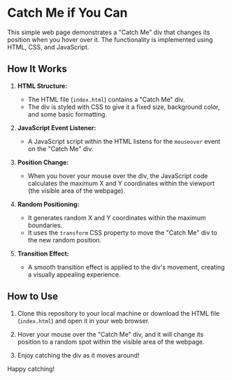 # Catch Me if You Can

This simple web page demonstrates a "Catch Me" div that changes its position when you hover over it. The functionality is implemented using HTML, CSS, and JavaScript.

## How It Works

1. **HTML Structure:** 
   - The HTML file (`index.html`) contains a "Catch Me" div.
   - The div is styled with CSS to give it a fixed size, background color, and some basic formatting.

2. **JavaScript Event Listener:**
   - A JavaScript script within the HTML listens for the `mouseover` event on the "Catch Me" div.

3. **Position Change:**
   - When you hover your mouse over the div, the JavaScript code calculates the maximum X and Y coordinates within the viewport (the visible area of the webpage).

4. **Random Positioning:**
   - It generates random X and Y coordinates within the maximum boundaries.
   - It uses the `transform` CSS property to move the "Catch Me" div to the new random position.

5. **Transition Effect:**
   - A smooth transition effect is applied to the div's movement, creating a visually appealing experience.

## How to Use

1. Clone this repository to your local machine or download the HTML file (`index.html`) and open it in your web browser.

2. Hover your mouse over the "Catch Me" div, and it will change its position to a random spot within the visible area of the webpage.

3. Enjoy catching the div as it moves around!



Happy catching!
